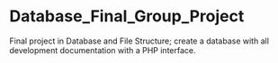 # Database_Final_Group_Project
Final project in Database and File Structure; create a database with all development documentation with a PHP interface.
